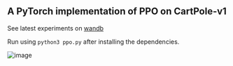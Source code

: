 ## A PyTorch implementation of PPO on CartPole-v1

See latest experiments on [wandb](https://wandb.ai/harshraj22/ppo-Enhanced-CartPole-v1)

Run using `python3 ppo.py` after installing the dependencies.

![image](https://user-images.githubusercontent.com/46635452/147365466-d91afebc-8f59-4922-b58e-416629036cff.png)
